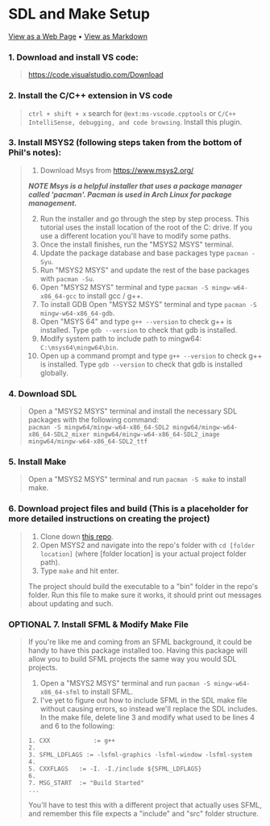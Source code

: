 # SDL and Make Setup
[View as a Web Page](https://www.michaelrryan.com/SDL2-Make-Gameloop) • [View as Markdown](https://github.com/MichaelRRyan/SDL2-Make-Gameloop)

### 1. Download and install VS code:
> https://code.visualstudio.com/Download

### 2. Install the C/C++ extension in VS code 
> ```ctrl + shift + x``` search for ```@ext:ms-vscode.cpptools``` or ```C/C++ IntelliSense, debugging, and code browsing```. Install this plugin.

### 3. Install MSYS2 (following steps taken from the bottom of Phil's notes):
> 1. Download Msys from https://www.msys2.org/
>
> ***NOTE Msys is a helpful installer that uses a package manager called 'pacman'. Pacman is used in Arch Linux for package management.***
> 
> 2. Run the installer and go through the step by step process. This tutorial uses the install location of the root of the C: drive. If you use a different location you'll have to modify some paths.
> 2. Once the install finishes, run the "MSYS2 MSYS" terminal.
> 3. Update the package database and base packages type ```pacman -Syu```.
> 4. Run "MSYS2 MSYS" and update the rest of the base packages with ```pacman -Su```.
> 5. Open "MSYS2 MSYS" terminal and type ```pacman -S mingw-w64-x86_64-gcc``` to install gcc / g++.
> 6. To install GDB Open "MSYS2 MSYS" terminal and type ```pacman -S mingw-w64-x86_64-gdb```.
> 7. Open "MSYS 64" and type ```g++ --version``` to check g++ is installed. Type ```gdb --version``` to check that gdb is installed.
> 8. Modify system path to include path to mingw64: ```C:\msys64\mingw64\bin```.
> 9. Open up a command prompt and type ```g++ --version``` to check g++ is installed. Type ```gdb --version``` to check that gdb is installed globally.

### 4. Download SDL
> Open a "MSYS2 MSYS" terminal and install the necessary SDL packages with the following command:  
> ```pacman -S mingw64/mingw-w64-x86_64-SDL2 mingw64/mingw-w64-x86_64-SDL2_mixer mingw64/mingw-w64-x86_64-SDL2_image mingw64/mingw-w64-x86_64-SDL2_ttf```

### 5. Install Make
> Open a "MSYS2 MSYS" terminal and run ```pacman -S make``` to install make.

### 6. Download project files and build (This is a placeholder for more detailed instructions on creating the project)
> 1. Clone down [this repo](https://github.com/MichaelRRyan/SDL2-Make-Gameloop).
> 2. Open MSYS2 and navigate into the repo's folder with ```cd [folder location]``` (where [folder location] is your actual project folder path).
> 3. Type ```make``` and hit enter.
>
> The project should build the executable to a "bin" folder in the repo's folder. Run this file to make sure it works, it should print out messages about updating and such.

### OPTIONAL 7. Install SFML & Modify Make File
> If you're like me and coming from an SFML background, it could be handy to have this package installed too. Having this package will allow you to build SFML projects the same way you would SDL projects.
> 1. Open a "MSYS2 MSYS" terminal and run ```pacman -S mingw-w64-x86_64-sfml``` to install SFML.
> 2. I've yet to figure out how to include SFML in the SDL make file without causing errors, so instead we'll replace the SDL includes.  
> In the make file, delete line 3 and modify what used to be lines 4 and 6 to the following:  
> ```
> 1. CXX			:= g++
> 2. 
> 3. SFML_LDFLAGS := -lsfml-graphics -lsfml-window -lsfml-system
> 4. 
> 5. CXXFLAGS 	:= -I. -I./include ${SFML_LDFLAGS}
> 6. 
> 7. MSG_START	:= "Build Started"
> ...
> ```  
> You'll have to test this with a different project that actually uses SFML, and remember this file expects a "include" and "src" folder structure.
